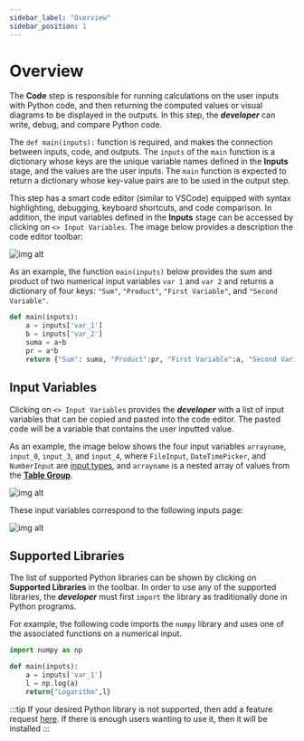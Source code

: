 ```yaml
---
sidebar_label: "Overview"
sidebar_position: 1
---
```


# Overview

The **Code** step is responsible for running calculations on the user inputs with Python code, and then returning the computed values or visual diagrams to be displayed in the outputs. In this step, the _**developer**_ can write, debug, and compare Python code.

The `def main(inputs):` function is required, and makes the connection between inputs, code, and outputs. The `inputs` of the `main` function is a dictionary whose keys are the unique variable names defined in the **Inputs** stage, and the values are the user inputs. The `main` function is expected to return a dictionary whose key-value pairs are to be used in the output step.

This step has a smart code editor (similar to VSCode) equipped with syntax highlighting, debugging, keyboard shortcuts, and code comparison. In addition, the input variables defined in the **Inputs** stage can be accessed by clicking on `<> Input Variables`. The image below provides a description the code editor toolbar:

<div style={{textAlign: 'center'}}>

![img alt](/docs/code/toolbar.png)

</div>

As an example, the function `main(inputs)` below provides the sum and product of two numerical input variables `var 1` and `var 2` and returns a dictionary of four keys: `"Sum"`, `"Product"`, `"First Variable"`, and `"Second Variable"`.

```python
def main(inputs):
    a = inputs['var_1']
    b = inputs['var_2']
    suma = a+b
    pr = a*b
    return {"Sum": suma, "Product":pr, "First Variable":a, "Second Variable":b}
```

## Input Variables

Clicking on `<> Input Variables` provides the _**developer**_ with a list of input variables that can be copied and pasted into the code editor. The pasted code will be a variable that contains the user inputted value.

As an example, the image below shows the four input variables `arrayname`, `input_0`, `input_3`, and `input_4`, where `FileInput`, `DateTimePicker`, and `NumberInput` are [input types](../inputs/Input-Types), and `arrayname` is a nested array of values from the [**Table Group**](../inputs/table-group).

<div style={{textAlign: 'center'}}>

![img alt](/docs/code/input_variables.png)

</div>

These input variables correspond to the following inputs page:

<div style={{textAlign: 'center'}}>

![img alt](/docs/code/ex_inputs.png)

</div>

## Supported Libraries

The list of supported Python libraries can be shown by clicking on **Supported Libraries** in the toolbar. In order to use any of the supported libraries, the _**developer**_ must first `import` the library as traditionally done in Python programs.

For example, the following code imports the `numpy` library and uses one of the associated functions on a numerical input.

```python
import numpy as np

def main(inputs):
    a = inputs['var_1']
    l = np.log(a)
    return{"Logarithm",l}
```

:::tip
If your desired Python library is not supported, then add a feature request [here](https://community.mecsimcalc.com/c/feedback/feature-requests/7). If there is enough users wanting to use it, then it will be installed
:::
